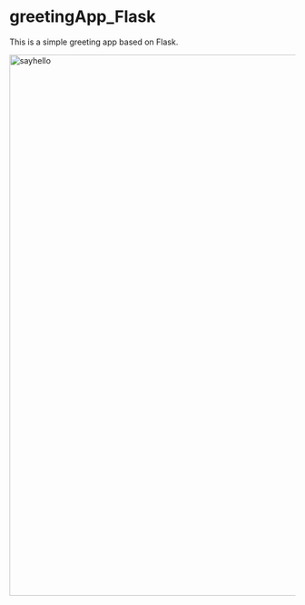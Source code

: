 # greetingApp_Flask
This is a simple greeting app based on Flask. 



<img width="953" alt="sayhello" src="https://user-images.githubusercontent.com/32399569/135631340-11d32c50-a4eb-46f8-9ca9-efebcbc287d1.PNG">




